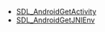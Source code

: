 <!-- BEGIN CATEGORY LIST -->
- [SDL_AndroidGetActivity](SDL_AndroidGetActivity)
- [SDL_AndroidGetJNIEnv](SDL_AndroidGetJNIEnv)
<!-- END CATEGORY LIST -->
